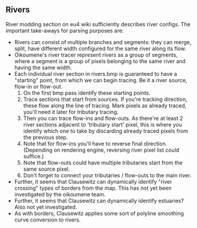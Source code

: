 ## Rivers

River modding section on eu4 wiki sufficiently describes river configs.
The important take-aways for parsing purposes are:
* Rivers can consist of multiple branches and segments:
they can merge, split, have different width configured for the same river
along its flow.
* Oikoumene's river tracer represent rivers as a group of segments,
where a segment is a group of pixels belonging to the same river
and having the same width.
* Each individual river section in rivers.bmp is guaranteed to have
a "starting" point, from which we can begin tracing. Be it a river
source, flow-in or flow-out.
    1. On the first bmp pass identify these starting points.
    1. Trace sections that start from sources. If you're tracking direction,
    these flow along the line of tracing. Mark pixels as already traced,
    you'll need it later for tributary tracing.
    1. Then you can trace flow-ins and flow-outs. As there're at least 2
    river sections adjacent to 'tributary start' pixel, this is where
    you identify which one to take by discarding already traced pixels from
    the previous step. 
    1. Note that for flow-ins you'll have to reverse final direction.
    (Depending on rendering engine, reversing river pixel list could suffice.)
    1. Note that flow-outs could have multiple tributaries start from
    the same source pixel.
    1. Don't forget to connect your tributaries / flow-outs to
    the main river.
* Further, it seems that Clausewitz can dynamically identify
"river crossing" types of borders from the map. This has not yet
been investigated by the oikoumene team.
* Further, it seems that Clausewitz can dynamically identify
estuaries? Also not yet investigated.
* As with borders, Clausewitz applies some sort of polyline smoothing
curve conversion to rivers.
